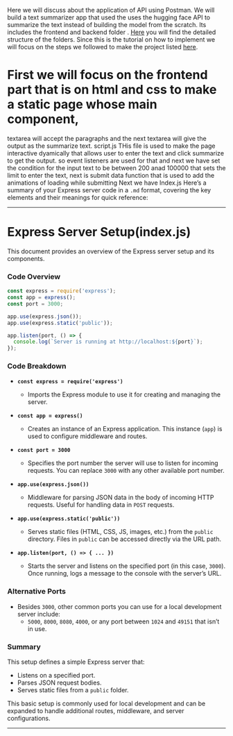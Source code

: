 Here we will discuss about the application of API using Postman. 
We will build a text summarizer app that used the uses the hugging face API to summarize the text instead of building the model from the scratch.
Its includes the frontend and backend folder . [Here]() you will find the detailed structure of the folders.
Since this is the tutorial on how to implement we will focus on the steps we followed to make the project listed
[here]().
# First we will focus on the frontend part that is on html and css to make a static  page whose main component,
textarea will accept the paragraphs and the next textarea will give the output as the summarize text.
script.js
THis file is used to make the page interactive dyamically that allows user to enter the text
and click summarize to get the output.
so event listeners are used for that and next we have set the condition for the input text to be between 200 anad 100000 that sets
the limit to enter the text, next is submit data function that is used to add the animations of loading while submitting 
Next we have 
Index.js
 Here’s a summary of your Express server code in a `.md` format, covering the key elements and their meanings for quick reference:
****
# Express Server Setup(index.js)

This document provides an overview of the Express server setup and its components.

### Code Overview
```javascript
const express = require('express');
const app = express();
const port = 3000;

app.use(express.json());
app.use(express.static('public'));

app.listen(port, () => {
  console.log(`Server is running at http://localhost:${port}`);
});
```

### Code Breakdown

- **`const express = require('express')`**
  - Imports the Express module to use it for creating and managing the server.

- **`const app = express()`**
  - Creates an instance of an Express application. This instance (`app`) is used to configure middleware and routes.

- **`const port = 3000`**
  - Specifies the port number the server will use to listen for incoming requests. You can replace `3000` with any other available port number.

- **`app.use(express.json())`**
  - Middleware for parsing JSON data in the body of incoming HTTP requests. Useful for handling data in `POST` requests.

- **`app.use(express.static('public'))`**
  - Serves static files (HTML, CSS, JS, images, etc.) from the `public` directory. Files in `public` can be accessed directly via the URL path.

- **`app.listen(port, () => { ... })`**
  - Starts the server and listens on the specified port (in this case, `3000`). Once running, logs a message to the console with the server’s URL.

### Alternative Ports
- Besides `3000`, other common ports you can use for a local development server include:
  - `5000`, `8000`, `8080`, `4000`, or any port between `1024` and `49151` that isn’t in use.

### Summary
This setup defines a simple Express server that:
- Listens on a specified port.
- Parses JSON request bodies.
- Serves static files from a `public` folder.

This basic setup is commonly used for local development and can be expanded to handle additional routes, middleware, and server configurations.

****
